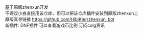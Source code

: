 基于原版zhenxun开发  
不建议小白直接用该仓库，但可以把该仓库插件安装到原版zhenxun上  
原版真寻链接 https://github.com/HibiKier/zhenxun_bot  
新插件:
DNF插件 可以查看游戏币比例 订阅colg资讯